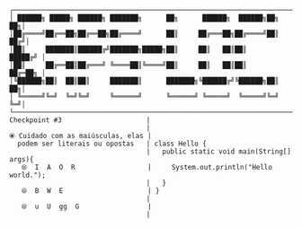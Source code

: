     ┌───────────────────────────────────────────────────────────────────────┐
    │ ██████╗ █████╗ ██████╗ ███████╗      ██╗      ██████╗  ██████╗██╗  ██╗│
    │██╔════╝██╔══██╗██╔══██╗██╔════╝      ██║     ██╔═══██╗██╔════╝██║ ██╔╝│
    │██║     ███████║██████╔╝███████╗█████╗██║     ██║   ██║██║     █████╔╝ │
    │██║     ██╔══██║██╔═══╝ ╚════██║╚════╝██║     ██║   ██║██║     ██╔═██╗ │
    │╚██████╗██║  ██║██║     ███████║      ███████╗╚██████╔╝╚██████╗██║  ██╗│
    │ ╚═════╝╚═╝  ╚═╝╚═╝     ╚══════╝      ╚══════╝ ╚═════╝  ╚═════╝╚═╝  ╚═╝│
    └───────────────────────────────────────────────────────────────────────┘
    Checkpoint #3                     |
                                      |
    ⦿ Cuidado com as maiúsculas, elas |
      podem ser literais ou opostas   | class Hello {                            
                                      |   public static void main(String[] args){
       ⦾  I  A  O  R                  |     System.out.println("Hello world.");  
                                      |   }                                      
       ⦾  B  W  E                     | }                                       
                                      |
       ⦾  u  U  gg  G                 |
                                      |
